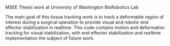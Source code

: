 MSEE Thesis work at University of Washington BioRobotics Lab

The main goal of this tissue tracking work is to track a deformable region 
of interest during a surgical operation to provide visual and robotic end effector 
stabilization in realtime. This code contains motion and deformation tracking for 
visual stabilization, with end effector stabilization and realtime implementation 
the subject of future work. 